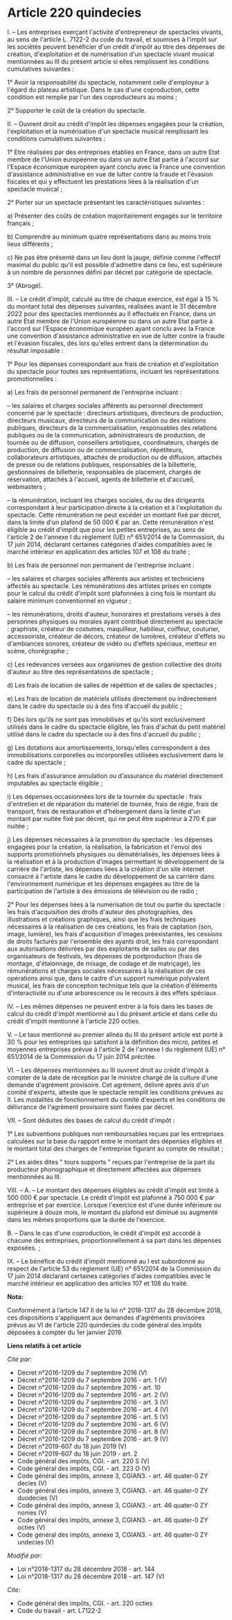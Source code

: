 # Article 220 quindecies

I. – Les entreprises exerçant l'activité d'entrepreneur de spectacles vivants, au sens de l'article L. 7122-2 du code du
travail, et soumises à l'impôt sur les sociétés peuvent bénéficier d'un crédit d'impôt au titre des dépenses de création,
d'exploitation et de numérisation d'un spectacle vivant musical mentionnées au III du présent article si elles remplissent
les conditions cumulatives suivantes :

1° Avoir la responsabilité du spectacle, notamment celle d'employeur à l'égard du plateau artistique. Dans le cas d'une
coproduction, cette condition est remplie par l'un des coproducteurs au moins ;

2° Supporter le coût de la création du spectacle.

II. – Ouvrent droit au crédit d'impôt les dépenses engagées pour la création, l'exploitation et la numérisation d'un
spectacle musical remplissant les conditions cumulatives suivantes :

1° Etre réalisées par des entreprises établies en France, dans un autre Etat membre de l'Union européenne ou dans un autre
Etat partie à l'accord sur l'Espace économique européen ayant conclu avec la France une convention d'assistance
administrative en vue de lutter contre la fraude et l'évasion fiscales et qui y effectuent les prestations liées à la
réalisation d'un spectacle musical ;

2° Porter sur un spectacle présentant les caractéristiques suivantes :

a) Présenter des coûts de création majoritairement engagés sur le territoire français ;

b) Comprendre au minimum quatre représentations dans au moins trois lieux différents ;

c) Ne pas être présenté dans un lieu dont la jauge, définie comme l'effectif maximal du public qu'il est possible d'admettre
dans ce lieu, est supérieure à un nombre de personnes défini par décret par catégorie de spectacle.

3° (Abrogé).

III. – Le crédit d'impôt, calculé au titre de chaque exercice, est égal à 15 % du montant total des dépenses suivantes,
réalisées avant le 31 décembre 2022 pour des spectacles mentionnés au II effectués en France, dans un autre Etat membre de
l'Union européenne ou dans un autre Etat partie à l'accord sur l'Espace économique européen ayant conclu avec la France une
convention d'assistance administrative en vue de lutter contre la fraude et l'évasion fiscales, dès lors qu'elles entrent
dans la détermination du résultat imposable :

1° Pour les dépenses correspondant aux frais de création et d'exploitation du spectacle pour toutes ses représentations,
incluant les représentations promotionnelles :

a) Les frais de personnel permanent de l'entreprise incluant :

– les salaires et charges sociales afférents au personnel directement concerné par le spectacle : directeurs artistiques,
directeurs de production, directeurs musicaux, directeurs de la communication ou des relations publiques, directeurs de la
commercialisation, responsables des relations publiques ou de la communication, administrateurs de production, de tournée ou
de diffusion, conseillers artistiques, coordinateurs, chargés de production, de diffusion ou de commercialisation,
répétiteurs, collaborateurs artistiques, attachés de production ou de diffusion, attachés de presse ou de relations
publiques, responsables de la billetterie, gestionnaires de billetterie, responsables de placement, chargés de réservation,
attachés à l'accueil, agents de billetterie et d'accueil, webmasters ;

– la rémunération, incluant les charges sociales, du ou des dirigeants correspondant à leur participation directe à la
création et à l'exploitation du spectacle. Cette rémunération ne peut excéder un montant fixé par décret, dans la limite d'un
plafond de 50 000 € par an. Cette rémunération n'est éligible au crédit d'impôt que pour les petites entreprises, au sens de
l'article 2 de l'annexe I du règlement (UE) n° 651/2014 de la Commission, du 17 juin 2014, déclarant certaines catégories
d'aides compatibles avec le marché intérieur en application des articles 107 et 108 du traité ;

b) Les frais de personnel non permanent de l'entreprise incluant :

– les salaires et charges sociales afférents aux artistes et techniciens affectés au spectacle. Les rémunérations des
artistes prises en compte pour le calcul du crédit d'impôt sont plafonnées à cinq fois le montant du salaire minimum
conventionnel en vigueur ;

– les rémunérations, droits d'auteur, honoraires et prestations versés à des personnes physiques ou morales ayant contribué
directement au spectacle : graphiste, créateur de costumes, maquilleur, habilleur, coiffeur, couturier, accessoiriste,
créateur de décors, créateur de lumières, créateur d'effets ou d'ambiances sonores, créateur de vidéo ou d'effets spéciaux,
metteur en scène, chorégraphe ;

c) Les redevances versées aux organismes de gestion collective des droits d'auteur au titre des représentations de
spectacle ;

d) Les frais de location de salles de répétition et de salles de spectacles ;

e) Les frais de location de matériels utilisés directement ou indirectement dans le cadre du spectacle ou à des fins
d'accueil du public ;

f) Dès lors qu'ils ne sont pas immobilisés et qu'ils sont exclusivement utilisés dans le cadre du spectacle éligible, les
frais d'achat du petit matériel utilisé dans le cadre du spectacle ou à des fins d'accueil du public ;

g) Les dotations aux amortissements, lorsqu'elles correspondent à des immobilisations corporelles ou incorporelles utilisées
exclusivement dans le cadre du spectacle ;

h) Les frais d'assurance annulation ou d'assurance du matériel directement imputables au spectacle éligible ;

i) Les dépenses occasionnées lors de la tournée du spectacle : frais d'entretien et de réparation du matériel de tournée,
frais de régie, frais de transport, frais de restauration et d'hébergement dans la limite d'un montant par nuitée fixé par
décret, qui ne peut être supérieur à 270 € par nuitée ;

j) Les dépenses nécessaires à la promotion du spectacle : les dépenses engagées pour la création, la réalisation, la
fabrication et l'envoi des supports promotionnels physiques ou dématérialisés, les dépenses liées à la réalisation et à la
production d'images permettant le développement de la carrière de l'artiste, les dépenses liées à la création d'un site
internet consacré à l'artiste dans le cadre du développement de sa carrière dans l'environnement numérique et les dépenses
engagées au titre de la participation de l'artiste à des émissions de télévision ou de radio ;

2° Pour les dépenses liées à la numérisation de tout ou partie du spectacle : les frais d'acquisition des droits d'auteur des
photographies, des illustrations et créations graphiques, ainsi que les frais techniques nécessaires à la réalisation de ces
créations, les frais de captation (son, image, lumière), les frais d'acquisition d'images préexistantes, les cessions de
droits facturés par l'ensemble des ayants droit, les frais correspondant aux autorisations délivrées par des exploitants de
salles ou par des organisateurs de festivals, les dépenses de postproduction (frais de montage, d'étalonnage, de mixage, de
codage et de matriçage), les rémunérations et charges sociales nécessaires à la réalisation de ces opérations ainsi que, dans
le cadre d'un support numérique polyvalent musical, les frais de conception technique tels que la création d'éléments
d'interactivité ou d'une arborescence ou le recours à des effets spéciaux.

IV. – Les mêmes dépenses ne peuvent entrer à la fois dans les bases de calcul du crédit d'impôt mentionné au I du présent
article et dans celle du crédit d'impôt mentionné à l'article 220 octies.

V. – Le taux mentionné au premier alinéa du III du présent article est porté à 30 % pour les entreprises qui satisfont à la
définition des micro, petites et moyennes entreprises prévue à l'article 2 de l'annexe I du règlement (UE) n° 651/2014 de la
Commission du 17 juin 2014 précitée.

VI. – Les dépenses mentionnées au III ouvrent droit au crédit d'impôt à compter de la date de réception par le ministre
chargé de la culture d'une demande d'agrément provisoire. Cet agrément, délivré après avis d'un comité d'experts, atteste que
le spectacle remplit les conditions prévues au II. Les modalités de fonctionnement du comité d'experts et les conditions de
délivrance de l'agrément provisoire sont fixées par décret.

VII. – Sont déduites des bases de calcul du crédit d'impôt :

1° Les subventions publiques non remboursables reçues par les entreprises calculées sur la base du rapport entre le montant
des dépenses éligibles et le montant total des charges de l'entreprise figurant au compte de résultat ;

2° Les aides dites " tours supports " reçues par l'entreprise de la part du producteur phonographique et directement
affectées aux dépenses mentionnées au III.

VIII. – A. – Le montant des dépenses éligibles au crédit d'impôt est limité à 500 000 € par spectacle. Le crédit d'impôt est
plafonné à 750 000 € par entreprise et par exercice. Lorsque l'exercice est d'une durée inférieure ou supérieure à douze
mois, le montant du plafond est diminué ou augmenté dans les mêmes proportions que la durée de l'exercice.

B. – Dans le cas d'une coproduction, le crédit d'impôt est accordé à chacune des entreprises, proportionnellement à sa part
dans les dépenses exposées. ;

IX. – Le bénéfice du crédit d'impôt mentionné au I est subordonné au respect de l'article 53 du règlement (UE) n° 651/2014 de
la Commission du 17 juin 2014 déclarant certaines catégories d'aides compatibles avec le marché intérieur en application des
articles 107 et 108 du traité.

**Nota:**

Conformément à l’article 147 II de la loi n° 2018-1317 du 28 décembre 2018, ces dispositions s'appliquent aux demandes
d'agréments provisoires prévus au VI de l'article 220 quindecies du code général des impôts déposées à compter du 1er janvier
2019.

**Liens relatifs à cet article**

_Cité par_:

  - Décret n°2016-1209 du 7 septembre 2016 (V)
  - Décret n°2016-1209 du 7 septembre 2016 - art. 1 (V)
  - Décret n°2016-1209 du 7 septembre 2016 - art. 10
  - Décret n°2016-1209 du 7 septembre 2016 - art. 2 (V)
  - Décret n°2016-1209 du 7 septembre 2016 - art. 3 (V)
  - Décret n°2016-1209 du 7 septembre 2016 - art. 4 (V)
  - Décret n°2016-1209 du 7 septembre 2016 - art. 5 (V)
  - Décret n°2016-1209 du 7 septembre 2016 - art. 6 (V)
  - Décret n°2016-1209 du 7 septembre 2016 - art. 8 (V)
  - Décret n°2016-1209 du 7 septembre 2016 - art. 9 (V)
  - Décret n°2019-607 du 18 juin 2019 (V)
  - Décret n°2019-607 du 18 juin 2019 - art. 2
  - Code général des impôts, CGI. - art. 220 S (V)
  - Code général des impôts, CGI. - art. 223 O (V)
  - Code général des impôts, annexe 3, CGIAN3. - art. 46 quater-0 ZY decies (V)
  - Code général des impôts, annexe 3, CGIAN3. - art. 46 quater-0 ZY duodecies (V)
  - Code général des impôts, annexe 3, CGIAN3. - art. 46 quater-0 ZY nonies (V)
  - Code général des impôts, annexe 3, CGIAN3. - art. 46 quater-0 ZY octies (V)
  - Code général des impôts, annexe 3, CGIAN3. - art. 46 quater-0 ZY undecies (V)

_Modifié par_:

  - Loi n°2018-1317 du 28 décembre 2018 - art. 144
  - Loi n°2018-1317 du 28 décembre 2018 - art. 147 (V)

_Cite_:

  - Code général des impôts, CGI. - art. 220 octies
  - Code du travail - art. L7122-2
